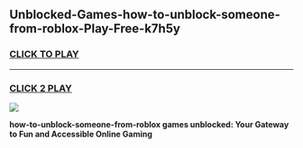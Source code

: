 
## Unblocked-Games-how-to-unblock-someone-from-roblox-Play-Free-k7h5y
<h3>
<a href="https://premium76.site?title=how-to-unblock-someone-from-roblox&ref=10A">CLICK TO PLAY</a></h3>
<hr>

<h3>
<a href="https://premium76.site?title=how-to-unblock-someone-from-roblox&ref=10A">CLICK 2 PLAY</a>
  
</h3>

<a href="https://premium76.site?title=how-to-unblock-someone-from-roblox&ref=10A"><img src="https://clearcache.store/games.png"></a>


**how-to-unblock-someone-from-roblox games unblocked: Your Gateway to Fun and Accessible Online Gaming**
